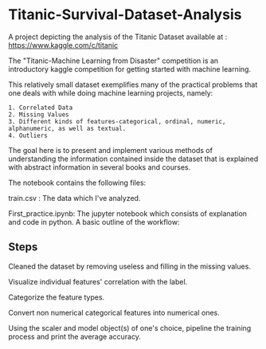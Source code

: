# Titanic-Survival-Dataset-Analysis
A project depicting the analysis of the Titanic Dataset available at : https://www.kaggle.com/c/titanic

The "Titanic-Machine Learning from Disaster" competition is an introductory kaggle competition for getting started with machine learning.

This relatively small dataset exemplifies many of the practical problems that one deals with while doing machine learning projects, namely:

    1. Correlated Data
    2. Missing Values
    3. Different kinds of features-categorical, ordinal, numeric, alphanumeric, as well as textual.
    4. Outliers

The goal here is to present and implement various methods of understanding the information contained inside the dataset that is explained with abstract information in several books and courses.

The notebook contains the following files:

train.csv : The  data which I've analyzed.

First_practice.ipynb: The jupyter notebook which consists of explanation and code in python.
A basic outline of the workflow:

## Steps

Cleaned the dataset by removing useless and filling in the missing values.

Visualize individual features' correlation with the label.

Categorize the feature types.

Convert non numerical categorical features into numerical ones.

Using the scaler and model object(s) of one's choice, pipeline the training process and print the average accuracy.
